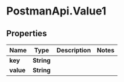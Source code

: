 # PostmanApi.Value1

## Properties

Name | Type | Description | Notes
------------ | ------------- | ------------- | -------------
**key** | **String** |  | 
**value** | **String** |  | 


